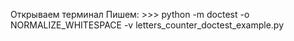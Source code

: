 Открываем терминал
Пишем:
\>>> python -m doctest -o NORMALIZE_WHITESPACE -v letters_counter_doctest_example.py

